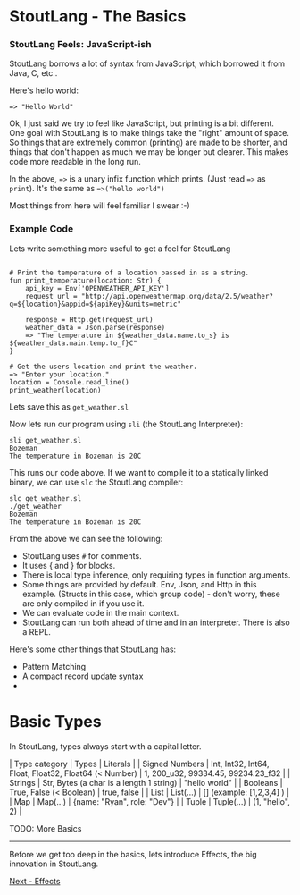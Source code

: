 # StoutLang - The Basics

### StoutLang Feels: JavaScript-ish

StoutLang borrows a lot of syntax from JavaScript, which borrowed it from Java, C, etc..

Here's hello world:

```
=> "Hello World"
```

Ok, I just said we try to feel like JavaScript, but printing is a bit different. One goal with StoutLang is to make things take the "right" amount of space. So things that are extremely common (printing) are made to be shorter, and things that don't happen as much we may be longer but clearer. This makes code more readable in the long run.

In the above, `=>` is a unary infix function which prints. (Just read `=>` as `print`). It's the same as `=>("hello world")`

Most things from here will feel familiar I swear :-)

### Example Code

Lets write something more useful to get a feel for StoutLang

```

# Print the temperature of a location passed in as a string.
fun print_temperature(location: Str) {
    api_key = Env['OPENWEATHER_API_KEY']
    request_url = "http://api.openweathermap.org/data/2.5/weather?q=${location}&appid=${apiKey}&units=metric"

    response = Http.get(request_url)
    weather_data = Json.parse(response)
    => "The temperature in ${weather_data.name.to_s} is ${weather_data.main.temp.to_f}C"
}

# Get the users location and print the weather.
=> "Enter your location."
location = Console.read_line()
print_weather(location)
```

Lets save this as `get_weather.sl`

Now lets run our program using `sli` (the StoutLang Interpreter):

```
sli get_weather.sl
Bozeman
The temperature in Bozeman is 20C
```

This runs our code above. If we want to compile it to a statically linked binary, we can use `slc` the StoutLang compiler:

```
slc get_weather.sl
./get_weather
Bozeman
The temperature in Bozeman is 20C
```

From the above we can see the following:

- StoutLang uses `#` for comments.
- It uses { and } for blocks.  
- There is local type inference, only requiring types in function arguments.
- Some things are provided by default. Env, Json, and Http in this example. (Structs in this case, which group code) - don't worry, these are only compiled in if you use it.
- We can evaluate code in the main context.
- StoutLang can run both ahead of time and in an interpreter. There is also a REPL.

Here's some other things that StoutLang has:

- Pattern Matching
- A compact record update syntax
- 




# Basic Types


In StoutLang, types always start with a capital letter.

| Type category   | Types                                                       | Literals                              |
| Signed Numbers  | Int, Int32, Int64, Float, Float32, Float64 (< Number)       | 1, 200_u32, 99334.45, 99234.23_f32    |
| Strings         | Str, Bytes (a char is a length 1 string)                    | "hello world"                         |
| Booleans        | True, False (< Boolean)                                     | true, false                           |
| List            | List(...)                                                   | []  (example: [1,2,3,4] )             |
| Map             | Map(...)                                                    | {name: "Ryan", role: "Dev"}           |
| Tuple           | Tuple(...)                                                  | (1, "hello", 2)                       |

TODO: More Basics




---

Before we get too deep in the basics, lets introduce Effects, the big innovation in StoutLang.

[Next - Effects](effects.md)